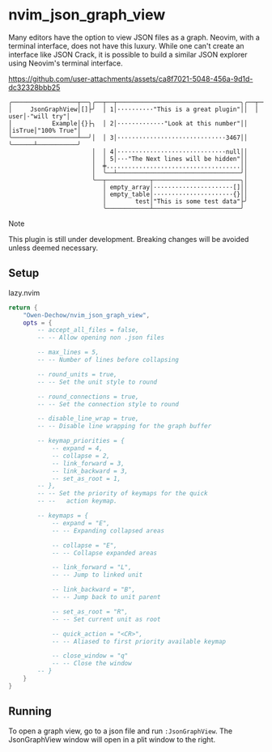 # nvim_json_graph_view

Many editors have the option to view JSON files as a graph. Neovim, with a
terminal interface, does not have this luxury. While one can't create an
interface like JSON Crack, it is possible to build a similar JSON explorer
using Neovim's terminal interface.

https://github.com/user-attachments/assets/ca8f7021-5048-456a-9d1d-dc32328bbb25

```
╭──────────────────┬──╮╭──┬──┬──────────────────────────────────╮╭──┬──────┬───────────╮
│     JsonGraphView│[]├╯  │ 1│··········"This is a great plugin"││  │  user│·"will try"│
│           Example│{}├╮  │ 2│·············"Look at this number"││  │isTrue│"100% True"│
╰──────────────────┴──╯│  │ 3│······························3467││  ╰──────┴───────────╯
                       │  │ 4│······························null││
                       │  │ 5│···"The Next lines will be hidden"││
                       │  ╪.....................................││
                       │  ╰──┴──────────────────────────────────╯│
                       ╰──┬────────────┬────────────────────────╮│
                          │ empty_array│······················[]││
                          │ empty_table│······················{}││
                          │        test│"This is some test data"├╯
                          ╰────────────┴────────────────────────╯
```

> [!NOTE]
> This plugin is still under development. Breaking changes will be avoided
> unless deemed necessary.

## Setup

lazy.nvim
```lua
return {
    "Owen-Dechow/nvim_json_graph_view",
    opts = {
        -- accept_all_files = false,
        -- -- Allow opening non .json files

        -- max_lines = 5,
        -- -- Number of lines before collapsing

        -- round_units = true,
        -- -- Set the unit style to round

        -- round_connections = true,
        -- -- Set the connection style to round

        -- disable_line_wrap = true,
        -- -- Disable line wrapping for the graph buffer

        -- keymap_priorities = {
            -- expand = 4,
            -- collapse = 2,
            -- link_forward = 3,
            -- link_backward = 3,
            -- set_as_root = 1,
        -- },
        -- -- Set the priority of keymaps for the quick
        -- --   action keymap.

        -- keymaps = {
            -- expand = "E",
            -- -- Expanding collapsed areas

            -- collapse = "E",
            -- -- Collapse expanded areas

            -- link_forward = "L",
            -- -- Jump to linked unit

            -- link_backward = "B",
            -- -- Jump back to unit parent

            -- set_as_root = "R",
            -- -- Set current unit as root

            -- quick_action = "<CR>",
            -- -- Aliased to first priority available keymap

            -- close_window = "q"
            -- -- Close the window
        -- }
    }
}
```

## Running

To open a graph view, go to a json file and run `:JsonGraphView`.
The JsonGraphView window will open in a plit window to the right.
